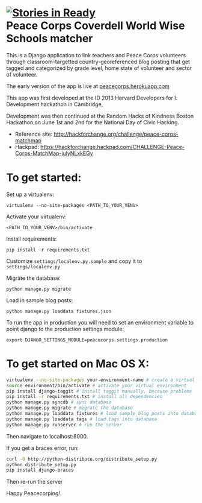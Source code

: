 [![Stories in Ready](http://badge.waffle.io/esoergel/peacecorps.png)](http://waffle.io/esoergel/peacecorps)  
Peace Corps Coverdell World Wise Schools matcher
==============================

This is a Django application to link teachers and Peace Corps volunteers through classroom-targetted country-georeferenced blog posting that get tagged and categorized by grade level, home state of volunteer and sector of volunteer.

The early version of the app is live at [peacecorps.herokuapp.com](https://peacecorps.herokuapp.com)

This app was first developed at the ID 2013 Harvard Developers for I. Development hackathon in Cambridge, 

Development was then continued at the Random Hacks of Kindness Boston Hackathon on June 1st and 2nd for the National Day of Civic Hacking.
* Reference site: http://hackforchange.org/challenge/peace-corps-matchmap
* Hackpad: https://hackforchange.hackpad.com/CHALLENGE-Peace-Corps-MatchMap-julyNLxkEGy

To get started:
===============

Set up a virtualenv:

    virtualenv --no-site-packages <PATH_TO_YOUR_VENV>

Activate your virtualenv:

    <PATH_TO_YOUR_VENV>/bin/activate

Install requirements:

    pip install -r requirements.txt

Customize ``settings/localenv.py.sample`` and copy it to ``settings/localenv.py``

Migrate the database:

    python manage.py migrate

Load in sample blog posts:

    python manage.py loaddata fixtures.json

To run the app in production you will need to set an environment variable to 
point django to the production settings module:

    export DJANGO_SETTINGS_MODULE=peacecorps.settings.production

To get started on Mac OS X:
===========================
```sh
virtualenv --no-site-packages your-environment-name # create a virtual environment
source environment/bin/activate # activate your virtual environment
pip install django-taggit # install taggit manually, because problems
pip install -r requirements.txt # install all dependencies
python manage.py syncdb # sync database
python manage.py migrate # migrate the database
python manage.py loaddata fixtures # load sample blog posts into database
python manage.py loaddata tags # load tags into database
python manage.py runserver # run the server
```

Then navigate to localhost:8000.

If you get a braces error, run:

```sh
curl -O http://python-distribute.org/distribute_setup.py
python distribute_setup.py
pip install django-braces
```

Then re-run the server


Happy Peacecorping!

